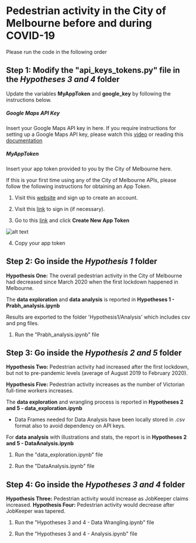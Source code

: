 # Pedestrian activity in the City of Melbourne before and during COVID-19
 Please run the code in the following order
 
## Step 1: Modify the "api_keys_tokens.py" file in the *Hypotheses 3 and 4* folder
Update the variables **MyAppToken** and **google_key** by following the instructions below.

##### Google Maps API Key
Insert your Google Maps API key in here.
If you require instructions for setting up a Google Maps API key, please watch this [video](https://www.youtube.com/watch?v=2_HZObVbe-g&t=10s) or reading this [documentation](https://developers.google.com/maps/documentation/javascript/get-api-key)

##### MyAppToken
Insert your app token provided to you by the City of Melbourne here.

If this is your first time using any of the City of Melbourne APIs, please follow the following instructions for obtaining an App Token.

1) Visit this [website](https://data.melbourne.vic.gov.au/signup) and sign up to create an account.

2) Visit this [link](https://data.melbourne.vic.gov.au/login) to sign in (if necessary).

3) Go to this [link](https://data.melbourne.vic.gov.au/profile/edit/developer_settings) and click **Create New App Token**

![alt text](https://github.com/James-Akerman/project-one/blob/main/Readme%20images/get%20app%20token.PNG "Create New App Token")

4) Copy your app token

## Step 2: Go inside the *Hypothesis 1* folder

**Hypothesis One:** The overall pedestrian activity in the City of Melbourne had decreased since March 2020 when the first lockdown happened in Melbourne.

The **data exploration** and **data analysis** is reported in **Hypotheses 1 - Prabh_analysis.ipynb**

Results are exported to the folder 'Hypothesis1/Analysis' which includes csv and png files.


1) Run the "Prabh_analysis.ipynb" file


## Step 3: Go inside the *Hypothesis 2 and 5* folder

**Hypothesis Two:** Pedestrian activity had increased after the first lockdown, but not to pre-pandemic levels (average of August 2019 to February 2020).

**Hypothesis Five:** Pedestrian activity increases as the number of Victorian full-time workers increases.

The **data exploration** and wrangling process is reported in **Hypotheses 2 and 5 - data_exploration.ipynb**
- Data Frames needed for Data Analysis have been locally stored in .csv format also to avoid dependency on API keys.

For **data analysis** with illustrations and stats, the report is in **Hypotheses 2 and 5 - DataAnalysis.ipynb**

1) Run the "data_exploration.ipynb" file

2) Run the "DataAnalysis.ipynb" file



## Step 4: Go inside the *Hypotheses 3 and 4* folder

**Hypothesis Three:** Pedestrian activity would increase as JobKeeper claims increased.
**Hypothesis Four:** Pedestrian activity would decrease after JobKeeper was tapered.


1) Run the "Hypotheses 3 and 4 - Data Wrangling.ipynb" file

2) Run the "Hypotheses 3 and 4 - Analysis.ipynb" file

